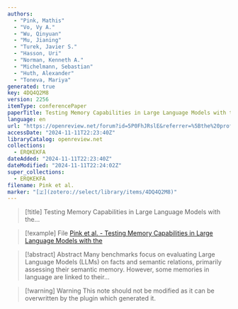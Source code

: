```yaml
---
authors:
  - "Pink, Mathis"
  - "Vo, Vy A."
  - "Wu, Qinyuan"
  - "Mu, Jianing"
  - "Turek, Javier S."
  - "Hasson, Uri"
  - "Norman, Kenneth A."
  - "Michelmann, Sebastian"
  - "Huth, Alexander"
  - "Toneva, Mariya"
generated: true
key: 4DQ4Q2M8
version: 2256
itemType: conferencePaper
paperTitle: Testing Memory Capabilities in Large Language Models with the...
language: en
url: "https://openreview.net/forum?id=5P0FhJRslE&referrer=%5Bthe%20profile%20of%20Kenneth%20A.%20Norman%5D(%2Fprofile%3Fid%3D~Kenneth_A._Norman2)"
accessDate: "2024-11-11T22:23:40Z"
libraryCatalog: openreview.net
collections:
  - ERQKEKFA
dateAdded: "2024-11-11T22:23:40Z"
dateModified: "2024-11-11T22:24:02Z"
super_collections:
  - ERQKEKFA
filename: Pink et al.
marker: "[🇿](zotero://select/library/items/4DQ4Q2M8)"
---
```


> [!title] Testing Memory Capabilities in Large Language Models with the...

> [!example] File
> [Pink et al.  - Testing Memory Capabilities in Large Language Models with the](/Papers/PDFs/Pink%20et%20al.%20%20-%20Testing%20Memory%20Capabilities%20in%20Large%20Language%20Models%20with%20the.pdf)

> [!abstract] Abstract
> Many benchmarks focus on evaluating Large Language Models (LLMs) on facts and semantic relations, primarily assessing their semantic memory. However, some memories in language are linked to their...

>[!warning] Warning
> This note should not be modified as it can be overwritten by the plugin which generated it.

